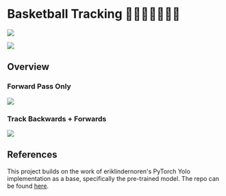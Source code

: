 # Basketball Tracking 🏀⛹🏻‍♀️⛹🏿‍♂️

![](assets/bron.gif)

![](assets/davis.gif)

## Overview

### Forward Pass Only
![](assets/forwards.gif) 

### Track Backwards + Forwards
![](assets/full.gif)

## References

This project builds on the work of eriklindernoren's PyTorch Yolo implementation as a base, specifically the pre-trained model. The repo can be found [here](https://github.com/eriklindernoren/PyTorch-YOLOv3).
